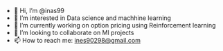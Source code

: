 - 👋 Hi, I’m @inas99
- 👀 I’m interested in Data science and machhine learning
- 🌱 I’m currently working on option pricing using Reinforcement learning
- 💞️ I’m looking to collaborate on Ml projects
- 📫 How to reach me: ines90298@gmail.com

<!---
inas99/inas99 is a ✨ special ✨ repository because its `README.md` (this file) appears on your GitHub profile.
You can click the Preview link to take a look at your changes.
--->
